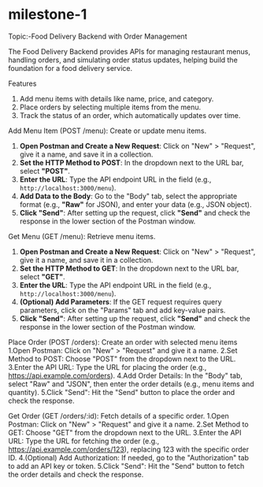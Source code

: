 # milestone-1
Topic:-Food Delivery Backend with Order Management

The Food Delivery Backend provides APIs for managing restaurant menus, handling orders, and
simulating order status updates, helping build the foundation for a food delivery service.

Features
1. Add menu items with details like name, price, and category.
2. Place orders by selecting multiple items from the menu.
3. Track the status of an order, which automatically updates over time.

Add Menu Item (POST /menu): Create or update menu items.

1. **Open Postman and Create a New Request**: Click on "New" > "Request", give it a name, and save it in a collection.
2. **Set the HTTP Method to POST**: In the dropdown next to the URL bar, select **"POST"**.
3. **Enter the URL**: Type the API endpoint URL in the field (e.g., `http://localhost:3000/menu`).
4. **Add Data to the Body**: Go to the "Body" tab, select the appropriate format (e.g., **"Raw"** for JSON), and enter your data (e.g., JSON object).
5. **Click "Send"**: After setting up the request, click **"Send"** and check the response in the lower section of the Postman window.


Get Menu (GET /menu): Retrieve menu items.
1. **Open Postman and Create a New Request**: Click on "New" > "Request", give it a name, and save it in a collection.
2. **Set the HTTP Method to GET**: In the dropdown next to the URL bar, select **"GET"**.
3. **Enter the URL**: Type the API endpoint URL in the field (e.g., `http://localhost:3000/menu`).
4. **(Optional) Add Parameters**: If the GET request requires query parameters, click on the "Params" tab and add key-value pairs.
5. **Click "Send"**: After setting up the request, click **"Send"** and check the response in the lower section of the Postman window.

Place Order (POST /orders): Create an order with selected menu items
1.Open Postman: Click on "New" > "Request" and give it a name.
2.Set Method to POST: Choose "POST" from the dropdown next to the URL.
3.Enter the API URL: Type the URL for placing the order (e.g., https://api.example.com/orders).
4.Add Order Details: In the "Body" tab, select "Raw" and "JSON", then enter the order details (e.g., menu items and quantity).
5.Click "Send": Hit the "Send" button to place the order and check the response.

Get Order (GET /orders/:id): Fetch details of a specific order.
1.Open Postman: Click on "New" > "Request" and give it a name.
2.Set Method to GET: Choose "GET" from the dropdown next to the URL.
3.Enter the API URL: Type the URL for fetching the order (e.g., https://api.example.com/orders/123), replacing 123 with the specific order ID.
4.(Optional) Add Authorization: If needed, go to the "Authorization" tab to add an API key or token.
5.Click "Send": Hit the "Send" button to fetch the order details and check the response.
